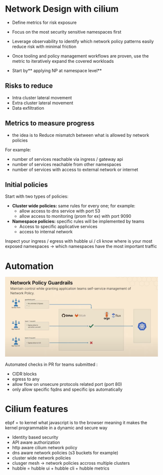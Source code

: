 # Network Design with cilium

* Define metrics for risk exposure
* Focus on the most security sensitive namespaces first
* Leverage observability to identify which network policy patterns easily reduce risk with minimal friction
* Once tooling and policy management workflows are proven, use the metric to iteratively expand the covered workloads


* Start by** applying NP at namespace level**

## Risks to reduce 
* Intra cluster lateral movement
* Extra cluster lateral movement
* Data exfiltration

## Metrics to measure progress
* the idea is to Reduce mismatch between what is allowed by network policies

For example: 
* number of services reachable  via ingress / gateway api
* number of services reachable from other namespaces
* number of services with access to external network or internet

## Initial policies 

Start with two types of policies: 
* **Cluster wide policies:** same rules for every one; for example: 
  * allow access to dns service with port 53
  * allow access to monitoring (prom for ex) with port 9090
* **Namespace policies:** specific rules will be implemented by teams
  * Access to specific applicative services
  * access to internal network
 
Inspect your ingress / egress with hubble ui / cli
know where is your most exposed namespaces -> which namespaces have the most important traffic 


# Automation

![alt text](https://github.com/ozendorf/cilium/blob/main/network_policies_guardrails.png)

Automated checks in PR for teams submitted : 
* CIDR blocks
* egress to any
* allow flow on unsecure protocols related port (port 80)
* only allow specific fqdns and specific ips automatically

# Cilium features

ebpf = to kernel what javascript is to the browser
meaning it makes the kernel programmable in a dynamic and secure way

* Identity based security
* API aware authorization
* http aware cilium network policy
* dns aware network policies (s3 buckets for example)
* cluster wide network policies
* clusger mesh -> network policies accross multiple clusters
* hubble = hubble ui + hubble cli + hubble metrics
